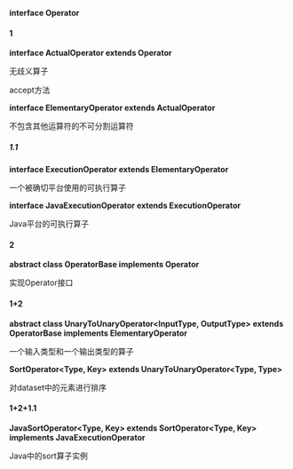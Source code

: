 **interface Operator**

#### 1

**interface ActualOperator extends Operator**

无歧义算子

accept方法

**interface ElementaryOperator extends ActualOperator**

不包含其他运算符的不可分割运算符

##### 1.1

**interface ExecutionOperator extends ElementaryOperator**

一个被确切平台使用的可执行算子

**interface JavaExecutionOperator extends ExecutionOperator**

Java平台的可执行算子

#### 2

**abstract class OperatorBase implements Operator**

实现Operator接口

#### 1+2

**abstract class UnaryToUnaryOperator<InputType, OutputType> extends OperatorBase implements ElementaryOperator**

一个输入类型和一个输出类型的算子

**SortOperator<Type, Key> extends UnaryToUnaryOperator<Type, Type>**

对dataset中的元素进行排序



#### 1+2+1.1

**JavaSortOperator<Type, Key> extends SortOperator<Type, Key> implements JavaExecutionOperator**

Java中的sort算子实例